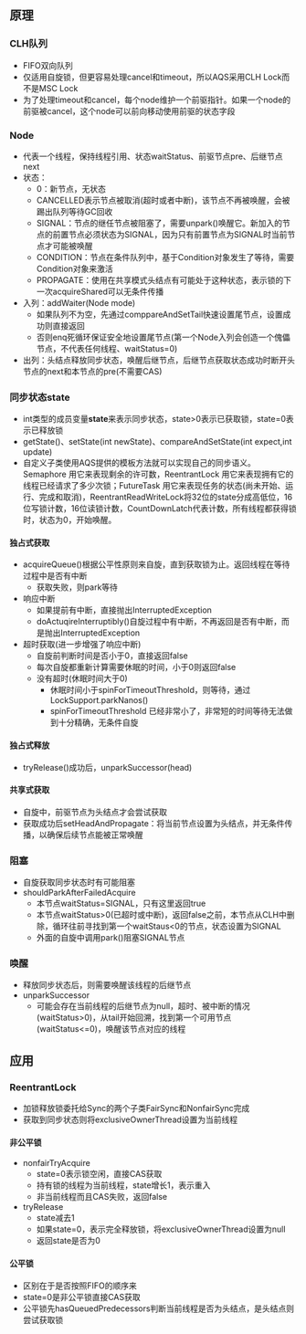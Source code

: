 ## 原理
### CLH队列
- FIFO双向队列
- 仅适用自旋锁，但更容易处理cancel和timeout，所以AQS采用CLH Lock而不是MSC Lock
- 为了处理timeout和cancel，每个node维护一个前驱指针。如果一个node的前驱被cancel，这个node可以前向移动使用前驱的状态字段
### Node
- 代表一个线程，保持线程引用、状态waitStatus、前驱节点pre、后继节点next
- 状态：
  - 0：新节点，无状态
  - CANCELLED表示节点被取消(超时或者中断)，该节点不再被唤醒，会被踢出队列等待GC回收
  - SIGNAL：节点的继任节点被阻塞了，需要unpark()唤醒它。新加入的节点的前置节点必须状态为SIGNAL，因为只有前置节点为SIGNAL时当前节点才可能被唤醒 
  - CONDITION：节点在条件队列中，基于Condition对象发生了等待，需要Condition对象来激活
  - PROPAGATE：使用在共享模式头结点有可能处于这种状态，表示锁的下一次acquireShared可以无条件传播
- 入列：addWaiter(Node mode)
  - 如果队列不为空，先通过comppareAndSetTail快速设置尾节点，设置成功则直接返回
  - 否则enq死循环保证安全地设置尾节点(第一个Node入列会创造一个傀儡节点，不代表任何线程、waitStatus=0)
- 出列：头结点释放同步状态，唤醒后继节点，后继节点获取状态成功时断开头节点的next和本节点的pre(不需要CAS)
  
### 同步状态state
- int类型的成员变量**state**来表示同步状态，state\>0表示已获取锁，state=0表示已释放锁
- getState()、setState(int newState)、compareAndSetState(int expect,int update)
- 自定义子类使用AQS提供的模板方法就可以实现自己的同步语义。Semaphore 用它来表现剩余的许可数，ReentrantLock 用它来表现拥有它的线程已经请求了多少次锁；FutureTask 用它来表现任务的状态(尚未开始、运行、完成和取消)，ReentrantReadWriteLock将32位的state分成高低位，16位写锁计数，16位读锁计数，CountDownLatch代表计数，所有线程都获得锁时，状态为0，开始唤醒。
#### 独占式获取
- acquireQueue()根据公平性原则来自旋，直到获取锁为止。返回线程在等待过程中是否有中断
   - 获取失败，则park等待
- 响应中断
  - 如果提前有中断，直接抛出InterruptedException
  - doActuqireInterruptibly()自旋过程中有中断，不再返回是否有中断，而是抛出InterruptedException
- 超时获取(进一步增强了响应中断)
  - 自旋前判断时间是否小于0，直接返回false
  - 每次自旋都重新计算需要休眠的时间，小于0则返回false
  - 没有超时(休眠时间大于0)
    - 休眠时间小于spinForTimeoutThreshold，则等待，通过LockSupport.parkNanos()
    - spinForTimeoutThreshold 已经非常小了，非常短的时间等待无法做到十分精确，无条件自旋
#### 独占式释放
- tryRelease()成功后，unparkSuccessor(head)
#### 共享式获取
- 自旋中，前驱节点为头结点才会尝试获取
- 获取成功后setHeadAndPropagate：将当前节点设置为头结点，并无条件传播，以确保后续节点能被正常唤醒
 
### 阻塞
- 自旋获取同步状态时有可能阻塞
- shouldParkAfterFailedAcquire
  - 本节点waitStatus=SIGNAL，只有这里返回true
  - 本节点waitStatus\>0(已超时或中断)，返回false之前，本节点从CLH中删除，循环往前寻找到第一个waitStaus\<0的节点，状态设置为SIGNAL
  - 外面的自旋中调用park()阻塞SIGNAL节点
### 唤醒
- 释放同步状态后，则需要唤醒该线程的后继节点
- unparkSuccessor
  - 可能会存在当前线程的后继节点为null，超时、被中断的情况(waitStatus\>0)，从tail开始回溯，找到第一个可用节点(waitStatus\<=0)，唤醒该节点对应的线程

## 应用
### ReentrantLock
- 加锁释放锁委托给Sync的两个子类FairSync和NonfairSync完成
- 获取到同步状态则将exclusiveOwnerThread设置为当前线程
#### 非公平锁
- nonfairTryAcquire
  - state=0表示锁空闲，直接CAS获取
  - 持有锁的线程为当前线程，state增长1，表示重入
  - 非当前线程而且CAS失败，返回false
- tryRelease
  - state减去1
  - 如果state=0，表示完全释放锁，将exclusiveOwnerThread设置为null
  - 返回state是否为0
#### 公平锁
- 区别在于是否按照FIFO的顺序来
- state=0是非公平锁直接CAS获取
- 公平锁先hasQueuedPredecessors判断当前线程是否为头结点，是头结点则尝试获取锁
